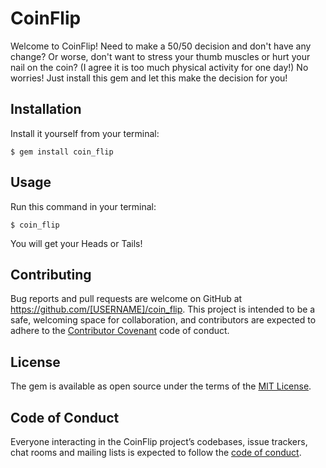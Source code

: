 # CoinFlip

Welcome to CoinFlip!  Need to make a 50/50 decision and don't have any change?  Or worse, don't want to stress your thumb muscles or hurt your nail on the coin?  (I agree it is too much physical activity for one day!)  No worries!  Just install this gem and let this make the decision for you!

## Installation

Install it yourself from your terminal:

    $ gem install coin_flip

## Usage
Run this command in your terminal:

    $ coin_flip

You will get your Heads or Tails!

## Contributing

Bug reports and pull requests are welcome on GitHub at https://github.com/[USERNAME]/coin_flip. This project is intended to be a safe, welcoming space for collaboration, and contributors are expected to adhere to the [Contributor Covenant](http://contributor-covenant.org) code of conduct.

## License

The gem is available as open source under the terms of the [MIT License](https://opensource.org/licenses/MIT).

## Code of Conduct

Everyone interacting in the CoinFlip project’s codebases, issue trackers, chat rooms and mailing lists is expected to follow the [code of conduct](https://github.com/[USERNAME]/coin_flip/blob/master/CODE_OF_CONDUCT.md).
